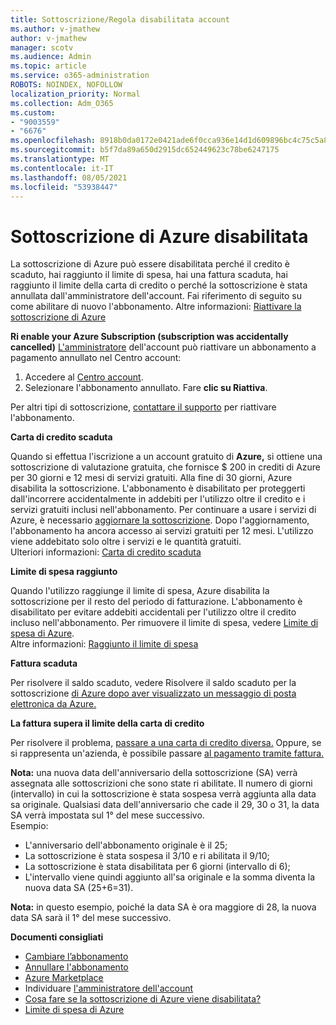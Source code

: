 ```yaml
---
title: Sottoscrizione/Regola disabilitata account
ms.author: v-jmathew
author: v-jmathew
manager: scotv
ms.audience: Admin
ms.topic: article
ms.service: o365-administration
ROBOTS: NOINDEX, NOFOLLOW
localization_priority: Normal
ms.collection: Adm_O365
ms.custom:
- "9003559"
- "6676"
ms.openlocfilehash: 8918b0da0172e0421ade6f0cca936e14d1d609896bc4c75c5a8491c0dbe75aff
ms.sourcegitcommit: b5f7da89a650d2915dc652449623c78be6247175
ms.translationtype: MT
ms.contentlocale: it-IT
ms.lasthandoff: 08/05/2021
ms.locfileid: "53938447"
---
```

# <a name="azure-subscription-disabled"></a>Sottoscrizione di Azure disabilitata

La sottoscrizione di Azure può essere disabilitata perché il credito è scaduto, hai raggiunto il limite di spesa, hai una fattura scaduta, hai raggiunto il limite della carta di credito o perché la sottoscrizione è stata annullata dall'amministratore dell'account. Fai riferimento di seguito su come abilitare di nuovo l'abbonamento. Altre informazioni: [Riattivare la sottoscrizione di Azure](https://docs.microsoft.com/azure/billing/billing-subscription-become-disable?WT.mc_id=Portal-Microsoft_Azure_Support)

**Ri enable your Azure Subscription (subscription was accidentally cancelled)** [L'amministratore](https://docs.microsoft.com/azure/billing/billing-subscription-transfer?WT.mc_id=Portal-Microsoft_Azure_Support#whoisaa) dell'account può riattivare un abbonamento a pagamento annullato nel Centro account:

1. Accedere al [Centro account](https://account.windowsazure.com/Subscriptions).
2. Selezionare l'abbonamento annullato. Fare **clic su Riattiva**.

Per altri tipi di sottoscrizione, [contattare il supporto](https://portal.azure.com/?#blade/Microsoft_Azure_Support/HelpAndSupportBlade) per riattivare l'abbonamento.

**Carta di credito scaduta**

Quando si effettua l'iscrizione a un account gratuito di **Azure,** si ottiene una sottoscrizione di valutazione gratuita, che fornisce $ 200 in crediti di Azure per 30 giorni e 12 mesi di servizi gratuiti. Alla fine di 30 giorni, Azure disabilita la sottoscrizione. L'abbonamento è disabilitato per proteggerti dall'incorrere accidentalmente in addebiti per l'utilizzo oltre il credito e i servizi gratuiti inclusi nell'abbonamento. Per continuare a usare i servizi di Azure, è necessario [aggiornare la sottoscrizione](https://docs.microsoft.com/azure/billing/billing-upgrade-azure-subscription?WT.mc_id=Portal-Microsoft_Azure_Support). Dopo l'aggiornamento, l'abbonamento ha ancora accesso ai servizi gratuiti per 12 mesi. L'utilizzo viene addebitato solo oltre i servizi e le quantità gratuiti.  
Ulteriori informazioni: [Carta di credito scaduta](https://docs.microsoft.com/azure/billing/billing-subscription-become-disable?WT.mc_id=Portal-Microsoft_Azure_Support#your-credit-is-expired)

**Limite di spesa raggiunto**

Quando l'utilizzo raggiunge il limite di spesa, Azure disabilita la sottoscrizione per il resto del periodo di fatturazione. L'abbonamento è disabilitato per evitare addebiti accidentali per l'utilizzo oltre il credito incluso nell'abbonamento. Per rimuovere il limite di spesa, vedere [Limite di spesa di Azure](https://docs.microsoft.com/azure/cost-management-billing/manage/spending-limit?WT.mc_id=Portal-Microsoft_Azure_Support).  
Altre informazioni: [Raggiunto il limite di spesa](https://docs.microsoft.com/azure/cost-management-billing/manage/subscription-disabled?WT.mc_id=Portal-Microsoft_Azure_Support#you-reached-your-spending-limit)

**Fattura scaduta**

Per risolvere il saldo scaduto, vedere Risolvere il saldo scaduto per la sottoscrizione [di Azure dopo aver visualizzato un messaggio di posta elettronica da Azure.](https://docs.microsoft.com/azure/billing/billing-azure-subscription-past-due-balance?WT.mc_id=Portal-Microsoft_Azure_Support)

**La fattura supera il limite della carta di credito**

Per risolvere il problema, [passare a una carta di credito diversa.](https://docs.microsoft.com/azure/billing/billing-how-to-change-credit-card?WT.mc_id=Portal-Microsoft_Azure_Support) Oppure, se si rappresenta un'azienda, è possibile passare [al pagamento tramite fattura.](https://docs.microsoft.com/azure/billing/billing-how-to-pay-by-invoice?WT.mc_id=Portal-Microsoft_Azure_Support)

**Nota:** una nuova data dell'anniversario della sottoscrizione (SA) verrà assegnata alle sottoscrizioni che sono state ri abilitate. Il numero di giorni (intervallo) in cui la sottoscrizione è stata sospesa verrà aggiunta alla data sa originale. Qualsiasi data dell'anniversario che cade il 29, 30 o 31, la data SA verrà impostata sul 1° del mese successivo.  
Esempio:

- L'anniversario dell'abbonamento originale è il 25;
- La sottoscrizione è stata sospesa il 3/10 e ri abilitata il 9/10;
- La sottoscrizione è stata disabilitata per 6 giorni (intervallo di 6);
- L'intervallo viene quindi aggiunto all'sa originale e la somma diventa la nuova data SA (25+6=31). 

**Nota:** in questo esempio, poiché la data SA è ora maggiore di 28, la nuova data SA sarà il 1° del mese successivo.

**Documenti consigliati**

- [Cambiare l’abbonamento](https://docs.microsoft.com/azure/billing/billing-how-to-switch-azure-offer?WT.mc_id=Portal-Microsoft_Azure_Support)  
- [Annullare l'abbonamento](https://docs.microsoft.com/azure/billing/billing-how-to-cancel-azure-subscription?WT.mc_id=Portal-Microsoft_Azure_Support)  
- [Azure Marketplace](https://azuremarketplace.microsoft.com/marketplace/?source=datamarket)
- Individuare [l'amministratore dell'account](https://docs.microsoft.com/azure/billing/billing-subscription-transfer?WT.mc_id=Portal-Microsoft_Azure_Support#whoisaa)
- [Cosa fare se la sottoscrizione di Azure viene disabilitata?](https://docs.microsoft.com/azure/billing/billing-subscription-become-disable/?WT.mc_id=Portal-Microsoft_Azure_Support)
- [Limite di spesa di Azure](https://docs.microsoft.com/azure/cost-management-billing/manage/spending-limit?WT.mc_id=Portal-Microsoft_Azure_Support)
